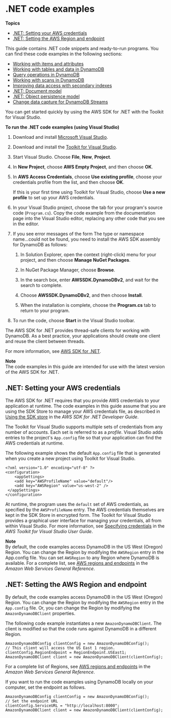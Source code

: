 # \.NET code examples<a name="CodeSamples.DotNet"></a>

**Topics**
+ [\.NET: Setting your AWS credentials](#CodeSamples.DotNet.Credentials)
+ [\.NET: Setting the AWS Region and endpoint](#CodeSamples.DotNet.RegionAndEndpoint)

This guide contains \.NET code snippets and ready\-to\-run programs\. You can find these code examples in the following sections:
+ [Working with items and attributes](WorkingWithItems.md)
+ [Working with tables and data in DynamoDB](WorkingWithTables.md)
+ [Query operations in DynamoDB](Query.md)
+ [Working with scans in DynamoDB](Scan.md)
+ [Improving data access with secondary indexes](SecondaryIndexes.md)
+ [\.NET: Document model](DotNetSDKMidLevel.md)
+ [\.NET: Object persistence model](DotNetSDKHighLevel.md)
+ [Change data capture for DynamoDB Streams](Streams.md)

You can get started quickly by using the AWS SDK for \.NET with the Toolkit for Visual Studio\.

**To run the \.NET code examples \(using Visual Studio\)**

1. Download and install [Microsoft Visual Studio](https://www.visualstudio.com)\.

1. Download and install the [Toolkit for Visual Studio](https://aws.amazon.com/visualstudio/)\.

1. Start Visual Studio\. Choose **File**, **New**, **Project**\.

1. In **New Project**, choose **AWS Empty Project**, and then choose **OK**\.

1. In **AWS Access Credentials**, choose **Use existing profile**, choose your credentials profile from the list, and then choose **OK**\.

   If this is your first time using Toolkit for Visual Studio, choose **Use a new profile** to set up your AWS credentials\.

1. In your Visual Studio project, choose the tab for your program's source code \(`Program.cs`\)\. Copy the code example from the documentation page into the Visual Studio editor, replacing any other code that you see in the editor\.

1. If you see error messages of the form The type or namespace name\.\.\.could not be found, you need to install the AWS SDK assembly for DynamoDB as follows:

   1. In Solution Explorer, open the context \(right\-click\) menu for your project, and then choose **Manage NuGet Packages**\.

   1. In NuGet Package Manager, choose **Browse**\.

   1. In the search box, enter **AWSSDK\.DynamoDBv2**, and wait for the search to complete\.

   1. Choose **AWSSDK\.DynamoDBv2**, and then choose **Install**\.

   1. When the installation is complete, choose the **Program\.cs** tab to return to your program\.

1. To run the code, choose **Start** in the Visual Studio toolbar\.

The AWS SDK for \.NET provides thread\-safe clients for working with DynamoDB\. As a best practice, your applications should create one client and reuse the client between threads\.

For more information, see [AWS SDK for \.NET](https://aws.amazon.com/sdk-for-net)\.

**Note**  
The code examples in this guide are intended for use with the latest version of the AWS SDK for \.NET\.

## \.NET: Setting your AWS credentials<a name="CodeSamples.DotNet.Credentials"></a>

The AWS SDK for \.NET requires that you provide AWS credentials to your application at runtime\. The code examples in this guide assume that you are using the SDK Store to manage your AWS credentials file, as described in [Using the SDK store](https://docs.aws.amazon.com/sdk-for-net/v3/developer-guide/net-dg-config-creds.html#sdk-store) in the *AWS SDK for \.NET Developer Guide*\.

The Toolkit for Visual Studio supports multiple sets of credentials from any number of accounts\. Each set is referred to as a *profile*\. Visual Studio adds entries to the project's `App.config` file so that your application can find the AWS credentials at runtime\.

The following example shows the default `App.config` file that is generated when you create a new project using Toolkit for Visual Studio\.

```
<?xml version="1.0" encoding="utf-8" ?>
<configuration>
    <appSettings>
    <add key="AWSProfileName" value="default"/>
    <add key="AWSRegion" value="us-west-2" />
 </appSettings>
</configuration>
```

At runtime, the program uses the `default` set of AWS credentials, as specified by the `AWSProfileName` entry\. The AWS credentials themselves are kept in the SDK Store in encrypted form\. The Toolkit for Visual Studio provides a graphical user interface for managing your credentials, all from within Visual Studio\. For more information, see [Specifying credentials](https://docs.aws.amazon.com/AWSToolkitVS/latest/UserGuide/tkv_setup.html#creds) in the *AWS Toolkit for Visual Studio User Guide*\.

**Note**  
By default, the code examples access DynamoDB in the US West \(Oregon\) Region\. You can change the Region by modifying the `AWSRegion` entry in the App\.config file\. You can set `AWSRegion` to any Region where DynamoDB is available\. For a complete list, see [AWS regions and endpoints](https://docs.aws.amazon.com/general/latest/gr/rande.html#ddb_region) in the *Amazon Web Services General Reference*\.

## \.NET: Setting the AWS Region and endpoint<a name="CodeSamples.DotNet.RegionAndEndpoint"></a>

By default, the code examples access DynamoDB in the US West \(Oregon\) Region\. You can change the Region by modifying the `AWSRegion` entry in the `App.config` file\. Or, you can change the Region by modifying the `AmazonDynamoDBClient` properties\.

The following code example instantiates a new `AmazonDynamoDBClient`\. The client is modified so that the code runs against DynamoDB in a different Region\.

```
AmazonDynamoDBConfig clientConfig = new AmazonDynamoDBConfig();
// This client will access the US East 1 region.
clientConfig.RegionEndpoint = RegionEndpoint.USEast1;
AmazonDynamoDBClient client = new AmazonDynamoDBClient(clientConfig);
```

For a complete list of Regions, see [AWS regions and endpoints](https://docs.aws.amazon.com/general/latest/gr/rande.html#ddb_region) in the *Amazon Web Services General Reference*\.

If you want to run the code examples using DynamoDB locally on your computer, set the endpoint as follows\.

```
AmazonDynamoDBConfig clientConfig = new AmazonDynamoDBConfig();
// Set the endpoint URL
clientConfig.ServiceURL = "http://localhost:8000";
AmazonDynamoDBClient client = new AmazonDynamoDBClient(clientConfig);
```